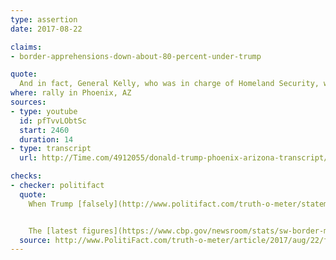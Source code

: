 ```yaml
---
type: assertion
date: 2017-08-22

claims:
- border-apprehensions-down-about-80-percent-under-trump

quote:
  And in fact, General Kelly, who was in charge of Homeland Security, where people coming in down 78 and almost 80 percent.
where: rally in Phoenix, AZ
sources:
- type: youtube
  id: pfTvvLObtSc
  start: 2460
  duration: 14
- type: transcript
  url: http://Time.com/4912055/donald-trump-phoenix-arizona-transcript/

checks:
- checker: politifact
  quote:
    When Trump [falsely](http://www.politifact.com/truth-o-meter/statements/2017/aug/03/donald-trump/false-trumps-claim-about-illegal-immigration-under/) claimed something similar in July, we found that the closest number to 78-80 percent would be based on cherry-picked numbers of the highest number of apprehensions, in November, to the lowest number, in April.


    The [latest figures](https://www.cbp.gov/newsroom/stats/sw-border-migration) from U.S. Customs and Border Protection show that in July there were 18,198 apprehensions at the southwest border, a [46 percent decline](https://www.cbp.gov/newsroom/stats/southwest-border-unaccompanied-children/fy-2016) from July 2016. While apprehension numbers are low under Trump, they began increasing in May.
  source: http://www.PolitiFact.com/truth-o-meter/article/2017/aug/22/fact-checking-president-donald-trumps-campaign-ral/
---
```

